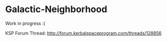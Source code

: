 # Galactic-Neighborhood

Work in progress :(

KSP Forum Thread: http://forum.kerbalspaceprogram.com/threads/128856

